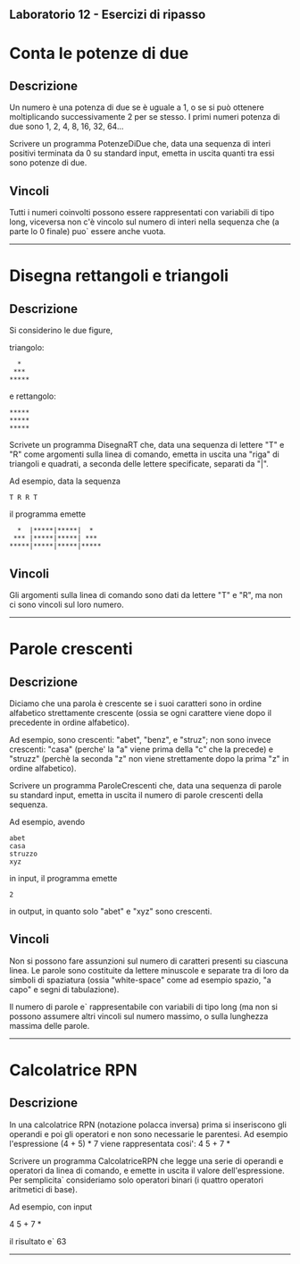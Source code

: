 Laboratorio 12 - Esercizi di ripasso
------------------------------------

Conta le potenze di due
=======================

Descrizione
-----------

Un numero è una potenza di due se è uguale a 1, o se si può 
ottenere moltiplicando successivamente 2 per se stesso. 
I primi numeri potenza di due sono 1, 2, 4, 8, 16, 32, 64...

Scrivere un programma PotenzeDiDue che, data una sequenza di 
interi positivi terminata da 0 su standard input, emetta in 
uscita quanti tra essi sono potenze di due.


Vincoli
-------

Tutti i numeri coinvolti possono essere rappresentati con 
variabili di tipo long, viceversa non c'è vincolo sul 
numero di interi nella sequenza che (a parte lo 0 finale) 
puo` essere anche vuota.
______________________________________________________________

Disegna rettangoli e triangoli
==============================

Descrizione
-----------

Si considerino le due figure, 

triangolo:

	  *
	 ***
	*****

e rettangolo:

	*****
	*****
	*****

Scrivete un programma DisegnaRT che, data una sequenza 
di lettere "T" e "R" come argomenti sulla linea di comando, 
emetta in uscita una "riga" di triangoli e quadrati, a 
seconda delle lettere specificate, separati da "|".

Ad esempio, data la sequenza

	T R R T

il programma emette

	  *  |*****|*****|  *
	 *** |*****|*****| ***
	*****|*****|*****|*****

Vincoli
-------

Gli argomenti sulla linea di comando sono dati da lettere 
"T" e "R", ma non ci sono vincoli sul loro numero.
______________________________________________________________

Parole crescenti
================

Descrizione
-----------

Diciamo che una parola è crescente se i suoi caratteri sono 
in ordine alfabetico strettamente crescente (ossia se ogni 
carattere viene dopo il precedente in ordine alfabetico).

Ad esempio, sono crescenti: "abet", "benz",  e "struz"; non 
sono invece crescenti: "casa" (perche' la "a" viene prima della 
"c" che la precede) e "struzz" (perchè la seconda "z" non 
viene strettamente dopo la prima "z" in ordine alfabetico).

Scrivere un programma ParoleCrescenti che, data una sequenza 
di parole su standard input, emetta in uscita il numero di 
parole crescenti della sequenza.

Ad esempio, avendo

	abet
	casa
	struzzo
	xyz

in input, il programma emette

	2

in output, in quanto solo "abet" e "xyz" sono crescenti.


Vincoli
-------

Non si possono fare assunzioni sul numero di caratteri presenti 
su ciascuna linea. Le parole sono costituite da lettere minuscole 
e separate tra di loro da simboli di spaziatura (ossia "white-space" 
come ad esempio spazio, "a capo" e segni di tabulazione).

Il numero di parole e` rappresentabile con variabili di tipo long 
(ma non si possono assumere altri vincoli sul numero massimo, o 
sulla lunghezza massima delle parole.
______________________________________________________________

Calcolatrice RPN
================

Descrizione
-----------

In una calcolatrice RPN (notazione polacca inversa) prima si inseriscono 
gli operandi e poi gli operatori e non sono necessarie le parentesi.
Ad esempio l'espressione (4 + 5) * 7 viene rappresentata cosi':
4 5 + 7 *

Scrivere un programma CalcolatriceRPN che legge una serie di operandi 
e operatori da linea di comando, e emette in uscita il valore 
dell'espressione. Per semplicita` consideriamo solo operatori binari
(i quattro operatori aritmetici di base).

Ad esempio, con input 

4 5 + 7 *

il risultato e` 63
______________________________________________________________
